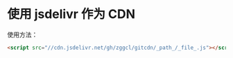 # 使用 jsdelivr 作为 CDN

使用方法：

```html
<script src="//cdn.jsdelivr.net/gh/zggcl/gitcdn/_path_/_file_.js"></script>
```
